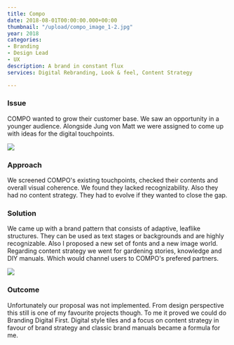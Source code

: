 ```yaml
---
title: Compo
date: 2018-08-01T00:00:00.000+00:00
thumbnail: "/upload/compo_image_1-2.jpg"
year: 2018
categories:
- Branding
- Design Lead
- UX
description: A brand in constant flux
services: Digital Rebranding, Look & feel, Content Strategy

---
```

### Issue

<p class="lead">COMPO wanted to grow their customer base. We saw an opportunity in a younger audience. Alongside Jung von Matt we were assigned to come up with ideas for the digital touchpoints.</p>

![](/upload/compo_image_2-1.jpg)

### Approach

We screened COMPO's existing touchpoints, checked their contents and overall visual coherence. We found they lacked recognizability. Also they had no content strategy. They had to evolve if they wanted to close the gap.

### Solution

We came up with a brand pattern that consists of adaptive, leaflike structures. They can be used as text stages or backgrounds and are highly recognizable. Also I proposed a new set of fonts and a new image world. Regarding content strategy we went for gardening stories, knowledge and DIY manuals. Which would channel users to COMPO's prefered partners.

![](/upload/compo_image_3.jpg)

### Outcome

Unfortunately our proposal was not implemented. From design perspective this still is one of my favourite projects though. To me it proved we could do Branding Digital First. Digital style tiles and a focus on content strategy in favour of brand strategy and classic brand manuals became a formula for me.